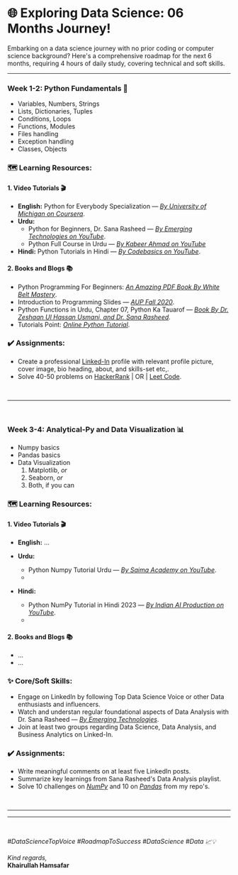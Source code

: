 # 🌐 Exploring Data Science: 06 Months Journey!
Embarking on a data science journey with no prior coding or computer science background? Here's a comprehensive roadmap for the next 6 months, requiring 4 hours of daily study, covering technical and soft skills.

---

### Week 1-2: Python Fundamentals 🐍
- Variables, Numbers, Strings
- Lists, Dictionaries, Tuples
- Conditions, Loops
- Functions, Modules
- Files handling
- Exception handling
- Classes, Objects

### 🗺️ Learning Resources:

#### 1. Video Tutorials 🎬
 - **English:** Python for Everybody Specialization — [_By University of Michigan on Coursera_](https://www.coursera.org/specializations/python).
 - **Urdu:** 
    - Python for Beginners, Dr. Sana Rasheed — [_By Emerging Technologies on YouTube_](https://youtube.com/playlist?list=PL1Xmyl4aKTRgRqNdjcI1C7A4X_PRKZHj6&si=tFPDHADmiDHweCcA).
    - Python Full Course in Urdu — [_By Kabeer Ahmad on YouTube_](https://youtube.com/playlist?list=PLVF0g7ZUdJNFySInubhprnN1sgerNcbhs&si=M2fQ_FNNZ9OgpF9c)
 - **Hindi:** Python Tutorials in Hindi — [_By Codebasics on YouTube_](https://youtube.com/playlist?list=PLPbgcxheSpE1DJKfdko58_AIZRIT0TjpO&si=0tXxpOXTuudq1mp_).

#### 2. Books and Blogs 📚
- Python Programming For Beginners: [_An Amazing PDF Book By White Belt Mastery_](https://drive.google.com/file/d/1nLBqgv7N8dCaz_63w19acwUTgsc_yFVy/view?usp=sharing).
- Introduction to Programming Slides — [_AUP Fall 2020_](https://drive.google.com/file/d/1SkKTGJICDwtRS8L7rPu0aTwWVht-J2hO/view?usp=sharing).
- Python Functions in Urdu, Chapter 07, Python Ka Tauarof — [_Book By Dr. Zeshaan Ul Hassan Usmani, and Dr. Sana Rasheed_](https://drive.google.com/file/d/1d4SVBB76E1QFscFwoihTriKq15F0R4LT/view?usp=sharing).
- Tutorials Point: [_Online Python Tutorial_](https://www.tutorialspoint.com/python/index.htm).

### ✔️ Assignments:
- Create a professional [Linked-In](https://www.linkedin.com/in/khairullah-hamsafar) profile with relevant profile picture, cover image, bio heading, about, and skills-set etc,.
- Solve 40-50 problems on [HackerRank](https://www.hackerrank.com/domains/python?filters%5Bskills%5D%5B%5D=Problem%20Solving%20%28Basic%29&filters%5Bskills%5D%5B%5D=Python%20%28Basic%29&filters%5Bskills%5D%5B%5D=Python%20%28Intermediate%29) | OR | [Leet Code](https://leetcode.com/).

<br/>

---

<br/>


### Week 3-4: Analytical-Py and Data Visualization 📊

- Numpy basics
- Pandas basics
- Data Visualization
   1. Matplotlib, *or*
   2. Seaborn, *or*
   3. Both, if you can

### 🗺️ Learning Resources:

#### 1. Video Tutorials 🎬
 - **English:** ...

 - **Urdu:** 
    - Python Numpy Tutorial Urdu — [_By Saima Academy on YouTube_](https://youtube.com/playlist?list=PLBx2L_ikudBOtKdai1bPIbK5X6sprQLBW&si=DZSeoSfV6F23OQCE).
    - 

 - **Hindi:** 
    - Python NumPy Tutorial in Hindi 2023 — [_By Indian AI Production on YouTube_](https://youtube.com/playlist?list=PLfP3JxW-T70FKkXT9VEeRChKvF4EUInWj&si=yrAPItdkvrj3W727).
    - 

#### 2. Books and Blogs 📚
- ...
- ...

### ✨ Core/Soft Skills:

- Engage on LinkedIn by following Top Data Science Voice or other Data enthusiasts and influencers.
- Watch and understan regular foundational aspects of Data Analysis with Dr. Sana Rasheed — [_By Emerging Technologies_](https://youtube.com/playlist?list=PL1Xmyl4aKTRjgD1iu9R_XCPBs4URiprXf&si=15pJt94VOuIVKcQv).
- Join at least two groups regarding Data Science, Data Analysis, and Business Analytics on Linked-In.

### ✔️ Assignments:
- Write meaningful comments on at least five LinkedIn posts.
- Summarize key learnings from Sana Rasheed's Data Analysis playlist.
- Solve 10 challenges on [_NumPy_]() and 10 on [_Pandas_]() from my repo's.

<br/>

---
---

<br/>

_#DataScienceTopVoice_ _#RoadmapToSuccess_ _#DataScience_ _#Data 📈💡_

_Kind regards,_
<br/>
**Khairullah Hamsafar**
